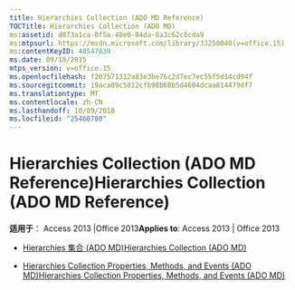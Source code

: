 ```yaml
---
title: Hierarchies Collection (ADO MD Reference)
TOCTitle: Hierarchies Collection (ADO MD)
ms:assetid: d073a1ca-0f5a-48e0-84da-6a3c62c8cda9
ms:mtpsurl: https://msdn.microsoft.com/library/JJ250040(v=office.15)
ms:contentKeyID: 48547839
ms.date: 09/18/2015
mtps_version: v=office.15
ms.openlocfilehash: f207571312a83e3be76c2d7ec7ec55f5d14cd94f
ms.sourcegitcommit: 19aca09c5812cfb98b68b5d4604dcaa814479df7
ms.translationtype: MT
ms.contentlocale: zh-CN
ms.lasthandoff: 10/09/2018
ms.locfileid: "25468780"
---
```

# <a name="hierarchies-collection-ado-md-reference"></a><span data-ttu-id="2b8df-102">Hierarchies Collection (ADO MD Reference)</span><span class="sxs-lookup"><span data-stu-id="2b8df-102">Hierarchies Collection (ADO MD Reference)</span></span>


<span data-ttu-id="2b8df-103">**适用于**： Access 2013 |Office 2013</span><span class="sxs-lookup"><span data-stu-id="2b8df-103">**Applies to**: Access 2013 | Office 2013</span></span>



  - [<span data-ttu-id="2b8df-104">Hierarchies 集合 (ADO MD)</span><span class="sxs-lookup"><span data-stu-id="2b8df-104">Hierarchies Collection (ADO MD)</span></span>](hierarchies-collection-ado-md.md)

  - [<span data-ttu-id="2b8df-105">Hierarchies Collection Properties, Methods, and Events (ADO MD)</span><span class="sxs-lookup"><span data-stu-id="2b8df-105">Hierarchies Collection Properties, Methods, and Events (ADO MD)</span></span>](hierarchies-collection-properties-methods-and-events-ado-md.md)

